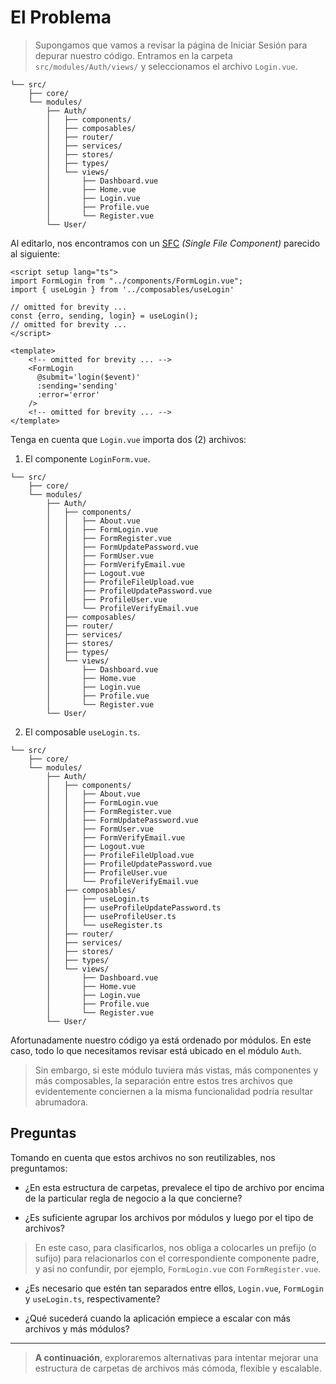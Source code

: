 # El Problema

>Supongamos que vamos a revisar la página de Iniciar Sesión para depurar nuestro código. Entramos en la carpeta `src/modules/Auth/views/` y seleccionamos el archivo `Login.vue`.

```sh{14}
└── src/
    ├── core/
    └── modules/
        ├── Auth/
        │   ├── components/
        │   ├── composables/
        │   ├── router/
        │   ├── services/
        │   ├── stores/
        │   ├── types/
        │   └── views/
        │       ├── Dashboard.vue
        │       ├── Home.vue
        │       ├── Login.vue
        │       ├── Profile.vue
        │       └── Register.vue
        └── User/
```

Al editarlo, nos encontramos con un [SFC](https://vuejs.org/guide/scaling-up/sfc) _(Single File Component)_ parecido al siguiente:

```vue{2,3}
<script setup lang="ts">  
import FormLogin from "../components/FormLogin.vue";
import { useLogin } from '../composables/useLogin'  
  
// omitted for brevity ...
const {erro, sending, login} = useLogin();
// omitted for brevity ...
</script>

<template>
    <!-- omitted for brevity ... -->
    <FormLogin
      @submit='login($event)'
      :sending='sending'
      :error='error'
    />
    <!-- omitted for brevity ... -->
</template>
```

Tenga en cuenta que `Login.vue` importa dos (2) archivos: 

1) El componente `LoginForm.vue`.
```sh{7,25}
└── src/
    ├── core/
    └── modules/
        ├── Auth/
        │   ├── components/
        │   │   ├── About.vue
        │   │   ├── FormLogin.vue
        │   │   ├── FormRegister.vue
        │   │   ├── FormUpdatePassword.vue
        │   │   ├── FormUser.vue
        │   │   ├── FormVerifyEmail.vue
        │   │   ├── Logout.vue
        │   │   ├── ProfileFileUpload.vue
        │   │   ├── ProfileUpdatePassword.vue
        │   │   ├── ProfileUser.vue
        │   │   └── ProfileVerifyEmail.vue
        │   ├── composables/
        │   ├── router/
        │   ├── services/
        │   ├── stores/
        │   ├── types/
        │   └── views/
        │       ├── Dashboard.vue
        │       ├── Home.vue
        │       ├── Login.vue
        │       ├── Profile.vue
        │       └── Register.vue
        └── User/
```

2) El composable `useLogin.ts`.
```sh{7,18,29}
└── src/
    ├── core/
    └── modules/
        ├── Auth/
        │   ├── components/
        │   │   ├── About.vue
        │   │   ├── FormLogin.vue
        │   │   ├── FormRegister.vue
        │   │   ├── FormUpdatePassword.vue
        │   │   ├── FormUser.vue
        │   │   ├── FormVerifyEmail.vue
        │   │   ├── Logout.vue
        │   │   ├── ProfileFileUpload.vue
        │   │   ├── ProfileUpdatePassword.vue
        │   │   ├── ProfileUser.vue
        │   │   └── ProfileVerifyEmail.vue
        │   ├── composables/
        │   │   ├── useLogin.ts
        │   │   ├── useProfileUpdatePassword.ts
        │   │   ├── useProfileUser.ts
        │   │   └── useRegister.ts
        │   ├── router/
        │   ├── services/
        │   ├── stores/
        │   ├── types/
        │   └── views/
        │       ├── Dashboard.vue
        │       ├── Home.vue
        │       ├── Login.vue
        │       ├── Profile.vue
        │       └── Register.vue
        └── User/
```

Afortunadamente nuestro código ya está ordenado por módulos. En este caso, todo lo que necesitamos revisar está ubicado en el módulo `Auth`.

>Sin embargo, si este módulo tuviera más vistas, más componentes y más composables, la separación entre estos tres archivos que evidentemente conciernen a la misma funcionalidad podría resultar abrumadora.

## Preguntas

Tomando en cuenta que estos archivos no son reutilizables, nos preguntamos:

- ¿En esta estructura de carpetas, prevalece el tipo de archivo por encima de la particular regla de negocio a la que concierne?

- ¿Es suficiente agrupar los archivos por módulos y luego por el tipo de archivos?
> En este caso, para clasificarlos, nos obliga a colocarles un prefijo (o sufijo) para relacionarlos con el correspondiente componente padre, y así no confundir, por ejemplo, `FormLogin.vue` con `FormRegister.vue`.

- ¿Es necesario que estén tan separados entre ellos, `Login.vue`, `FormLogin` y `useLogin.ts`, respectivamente?

- ¿Qué sucederá cuando la aplicación empiece a escalar con más archivos y más módulos?

---

>**A continuación**, exploraremos alternativas para intentar mejorar una estructura de carpetas de archivos más cómoda, flexible y escalable.
